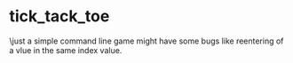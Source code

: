 # tick_tack_toe

\just a simple command line game might have some bugs like reentering of a vlue in the same index value.
